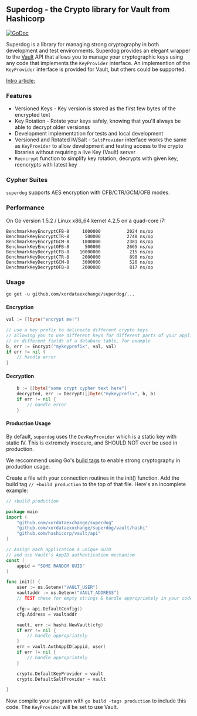 ## Superdog - the Crypto library for Vault from Hashicorp
[![GoDoc](https://godoc.org/github.com/xordataexchange/superdog?status.svg)](http://godoc.org/github.com/xordataexchange/superdog)


Superdog is a library for managing strong cryptography in both development and test environments.  Superdog provides an elegant wrapper to the [Vault](https://www.vaultproject.io) API that allows you to manage your cryptographic keys using any code that implements the `KeyProvider` interface.  An implemention of the `KeyProvider` interface is provided for Vault, but others could be supported.

[Intro article:](https://blog.gopheracademy.com/advent-2015/superdog/)

### Features

-  Versioned Keys - Key version is stored as the first few bytes of the encrypted text
-  Key Rotation - Rotate your keys safely, knowing that you'll always be able to decrypt older versionss
-  Development implementation for tests and local development
-  Versioned and Rotated IV/Salt - `SaltProvider` interface works the same as `KeyProvider` to allow development and testing access to the crypto libraries without requiring a live Key (Vault) server
-  `Reencrypt` function to simplify key rotation, decrypts with given key, reencrypts with latest key

### Cypher Suites

`superdog` supports AES encryption with CFB/CTR/GCM/OFB modes.


### Performance

On Go version 1.5.2 / Linux x86_64 kernel 4.2.5 on a quad-core i7:

```
BenchmarkKeyEncryptCFB-8	 1000000	      2024 ns/op
BenchmarkKeyEncryptCTR-8	  500000	      2748 ns/op
BenchmarkKeyEncryptGCM-8	 1000000	      2381 ns/op
BenchmarkKeyEncryptOFB-8	  500000	      2665 ns/op
BenchmarkKeyDecryptCFB-8	10000000	       215 ns/op
BenchmarkKeyDecryptCTR-8	 2000000	       898 ns/op
BenchmarkKeyDecryptGCM-8	 3000000	       520 ns/op
BenchmarkKeyDecryptOFB-8	 2000000	       817 ns/op
```

### Usage

`go get -u github.com/xordataexchange/superdog/...`

#### Encryption
```go
val := []byte("encrypt me!")

// use a key prefix to delineate different crypto keys
// allowing you to use different keys for different parts of your application
// or different fields of a database table, for example
b, err := Encrypt("mykeyprefix", val, val)
if err != nil {
	// handle error
}
```
#### Decryption
```go
	b := []byte["some crypt cypher text here"]
	decrypted, err := Decrypt([]byte("mykeyprefix", b, b)
	if err != nil {
		// handle error
	}

```

#### Production Usage
By default, `superdog` uses the `DevKeyProvider` which is a static key with static IV.  This is extremely insecure, and SHOULD NOT ever be used in production.

We reccommend using Go's [build tags](https://golang.org/pkg/go/build/) to enable strong cryptography in production usage.

Create a file with your connection routines in the init() function.  Add the build tag `// +build production` to the top of that file.  Here's an incomplete example:

```go
// +build production

package main
import (
	"github.com/xordataexchange/superdog"
	"github.com/xordataexxchange/superdog/vault/hashi"
	"github.com/hashicorp/vault/api"
)

// Assign each application a unique UUID
// and use Vault's AppID authentication mechanism
const (
	appid = "SOME RANDOM UUID"
)

func init() {
	user := os.Getenv("VAULT_USER")
	vaultaddr := os.Getenv("VAULT_ADDRESS")
	// TEST these for empty strings & handle appropriately in your code

	cfg:= api.DefaultConfig()
	cfg.Address = vaultaddr

	vault, err := hashi.NewVault(cfg)
	if err != nil {
		// handle appropriately
	}
	err = vault.AuthAppID(appid, user)
	if err != nil {
		// handle appropriately
	}

	crypto.DefaultKeyProvider = vault
	crypto.DefaultSaltProvider = vault

}

```
Now compile your program with `go build -tags production` to include this code.  The `KeyProvider` will be set to use Vault.

